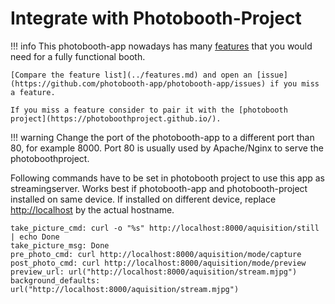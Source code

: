 
# Integrate with Photobooth-Project

!!! info
    This photobooth-app nowadays has many [features](../features.md) that you would need for a fully functional booth.

    [Compare the feature list](../features.md) and open an [issue](https://github.com/photobooth-app/photobooth-app/issues) if you miss a feature.

    If you miss a feature consider to pair it with the [photobooth project](https://photoboothproject.github.io/).

!!! warning
    Change the port of the photobooth-app to a different port than 80, for example 8000. Port 80 is usually used by Apache/Nginx to serve the photoboothproject.

Following commands have to be set in photobooth project to use this app as streamingserver.
Works best if photobooth-app and photobooth-project installed on same device.
If installed on different device, replace <http://localhost> by the actual hostname.

```text title="Settings in photoboothproject"
take_picture_cmd: curl -o "%s" http://localhost:8000/aquisition/still | echo Done
take_picture_msg: Done
pre_photo_cmd: curl http://localhost:8000/aquisition/mode/capture
post_photo_cmd: curl http://localhost:8000/aquisition/mode/preview
preview_url: url("http://localhost:8000/aquisition/stream.mjpg")
background_defaults: url("http://localhost:8000/aquisition/stream.mjpg")
```
